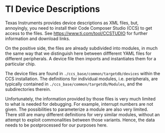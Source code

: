 # TI Device Descriptions

Texas Instruments provides device descriptions as XML files, but, annoyingly,
you need to install their Code Composer Studio (CCS) to get access to the files.
See https://www.ti.com/tool/CCSTUDIO for further information and download links.

On the positive side, the files are already subdivided into modules, in much the
same way that we distinguish here between diffferent YAML files for different
peripherals. A device file then imports and instantiates them for a particular
chip.

The device files are found in `./ccs_base/common/targetdb/devices` within the
CCS installation. The definitions for individual modules, i.e. peripherals, are
typically contained in `./ccs_base/common/targetdb/Modules`, and the
subdirectories therein.

Unfortunately, the information provided by those files is very much limited to
what is needed for debugging. For example, interrupt numbers are not given. The
possibilities to parameterize a module are also very limited. There still are
many different definitions for very similar modules, without an attempt to
exploit commonalities between those variants. Hence, the data needs to be
postprocessed for our purposes here.
